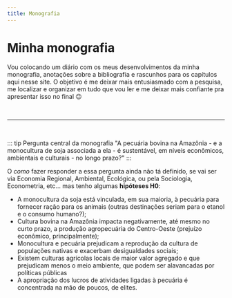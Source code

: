 ```yaml
---
title: Monografia
---
```


# Minha monografia

Vou colocando um diário com os meus desenvolvimentos da minha monografia, anotações sobre a bibliografia e rascunhos para os capítulos aqui nesse site. O objetivo é me deixar mais entusiasmado com a pesquisa, me localizar e organizar em tudo que vou ler e me deixar mais confiante pra apresentar isso no final :wink:

<br>

-----------

<br>

::: tip Pergunta central da monografia
"A pecuária bovina na Amazônia - e a monocultura de soja associada a ela - é sustentável, em níveis econômicos, ambientais e culturais - no longo prazo?"
:::

O _como_ fazer responder a essa pergunta ainda não tá definido, se vai ser via Economia Regional, Ambiental, Ecológica, ou pela Sociologia, Econometria, etc... mas tenho algumas **hipóteses H0**:

- A monocultura da soja está vinculada, em sua maioria, à pecuária para fornecer ração para os animais (outras destinações seriam para o etanol e o consumo humano?);
- Cultura bovina na Amazônia impacta negativamente, até mesmo no curto prazo, a produção agropecuária do Centro-Oeste (prejuízo econômico, principalmente);
- Monocultura e pecuária prejudicam a reprodução da cultura de populações nativas e exacerbam desigualdades sociais;
- Existem culturas agrícolas locais de maior valor agregado e que prejudicam menos o meio ambiente, que podem ser alavancadas por políticas públicas
- A apropriação dos lucros de atividades ligadas à pecuária é concentrada na mão de poucos, de elites.